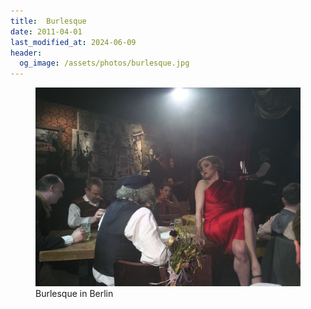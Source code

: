 ```yaml
---
title:  Burlesque
date: 2011-04-01
last_modified_at: 2024-06-09
header:
  og_image: /assets/photos/burlesque.jpg
---
```



<figure class="align-center">
  <a href="/assets/photos/burlesque.jpg" title="burlesque" alt="burlesque">
  <img src="/assets/photos/burlesque.jpg" alt=""></a>
  <figcaption>Burlesque in Berlin</figcaption>
</figure>